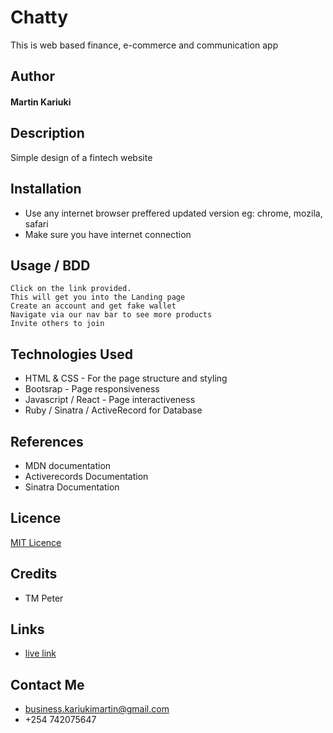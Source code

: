 # Chatty

This is web based finance,  e-commerce and communication app

## Author

#### Martin Kariuki

## Description
Simple design of a fintech website


## Installation

* Use any internet browser preffered updated version eg: chrome, mozila, safari
* Make sure you have internet connection

## Usage / BDD

```
Click on the link provided.
This will get you into the Landing page
Create an account and get fake wallet
Navigate via our nav bar to see more products
Invite others to join
```

## Technologies Used

* HTML & CSS - For the page structure and styling
* Bootsrap - Page responsiveness
* Javascript / React - Page interactiveness
* Ruby / Sinatra / ActiveRecord for Database

## References
* MDN documentation
* Activerecords Documentation
* Sinatra Documentation

## Licence
[MIT Licence](LICENCE)

## Credits
* TM Peter 

## Links

* [live link](https://chatty-six.vercel.app/)

## Contact Me
 * business.kariukimartin@gmail.com
 * +254 742075647
